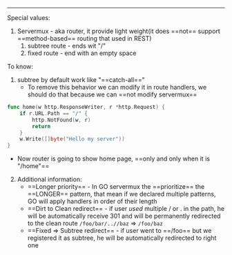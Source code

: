 ***
Special values:
1. Servermux - aka router, it provide light weight(it does ==not== support ==method-based== routing that used in REST)
	1. subtree route - ends wit "/"
	2. fixed route - end with an empty space 

To know:
1. subtree by default work like "==catch-all=="
	- To remove this behavior we can modify it in route handlers, we should do that because we can ==not modify servermux== 
```go
func home(w http.ResponseWriter, r *http.Request) {
    if r.URL.Path == "/" {
        http.NotFound(w, r)
        return 
    }
    w.Write([]byte("Hello my server"))
}

```
- Now router is going to show home page, ==only and only when it is "/home"==

2. Additional information:
	- ==Longer priority== -  In GO servermux the ==prioritize== the ==LONGER== pattern, that mean if we declared multiple patterns, GO will apply handlers in order of their length 
	- ==Dirt to Clean redirect== - if user *used* multiple / or . in the path, he will be automatically receive 301 and will be permanently redirected to the clean route  `/foo/bar/..//baz` => `/foo/baz`
	- ==Fixed => Subtree redirect== - if user went to ==/foo== but we registered it as subtree, he will be automatically redirected to right one 
